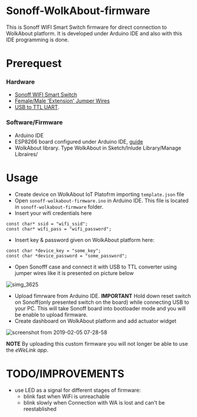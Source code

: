 # Sonoff-WolkAbout-firmware
This is Sonoff WIFI Smart Switch firmware for direct connection to WolkAbout platform. It is developed under Arduino IDE and also with this IDE programming is done.

# Prerequest

### Hardware
 * [Sonoff WIFI Smart Switch](https://www.sonoff.in/index.php?route=product/product&path=62&product_id=75)
 * [Female/Male 'Extension' Jumper Wires](https://www.adafruit.com/product/826)
 * [USB to TTL UART](https://www.aliexpress.com/item/CH340G-5V-USB-to-TTL-UART-Serial-Converter/32524218818.html).

### Software/Firmware
 * Arduino IDE
 * ESP8266 board configured under Arduino IDE, [guide](https://randomnerdtutorials.com/how-to-install-esp8266-board-arduino-ide/)
 * WolkAbout library. Type WolkAbout in Sketch/Inlude Library/Manage Libraires/
 
# Usage
 * Create device on WolkAbout IoT Platofrm importing `template.json` file
 * Open `sonoff-wolkabout-firmware.ino` in Arduino IDE. This file is located in `sonoff-wolkabout-firmware` folder.
 * Insert your wifi credentials here
 ```
 const char* ssid = "wifi_ssid";
 const char* wifi_pass = "wifi_password";
 ```
 * Insert key & password given on WolkAbout platform here:
 ```
 const char *device_key = "some_key";
 const char *device_password = "some_password";
 ```
 * Open Sonofff case and connect it with USB to TTL converter using jumper wires like it is presented on picture below
 
 ![simg_3625](https://user-images.githubusercontent.com/8199494/51623138-52d79300-1f38-11e9-82d5-138c8e5cc672.jpg)
 
 * Upload fimrware from Arduino IDE. **IMPORTANT** Hold down reset switch on Sonoff(only presented switch on the board) while connecting USB to your PC. This will take Sonoff board into bootloader mode and you will be enable to upload firmware.
 * Create dashboard on WolkAbout platform and add actuator widget

![screenshot from 2019-02-05 07-28-58](https://user-images.githubusercontent.com/8199494/52256667-f00ed000-2917-11e9-8b5d-a2624d5425ea.png)
 
 
 **NOTE** By uploading this custom firmware you will not longer be able to use the *eWeLink app*.
 
 # TODO/IMPROVEMENTS
  * use LED as a signal for different stages of firmware:
    * blink fast when WiFi is unreachable
    * blink slowly when Connection with WA is lost and can't be reestablished
